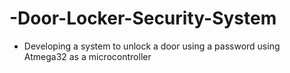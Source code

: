 # -Door-Locker-Security-System
- Developing a system to unlock a door using a password using Atmega32 as a microcontroller 
